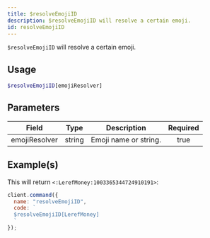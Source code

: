 ```yaml
---
title: $resolveEmojiID
description: $resolveEmojiID will resolve a certain emoji.
id: resolveEmojiID
---
```


`$resolveEmojiID` will resolve a certain emoji.

## Usage

```php
$resolveEmojiID[emojiResolver]
```

## Parameters

| Field         | Type   | Description           | Required |
| ------------- | ------ | --------------------- | :------: |
| emojiResolver | string | Emoji name or string. |   true   |

## Example(s)

This will return `<:LerefMoney:1003365344724910191>`:

```javascript
client.command({
  name: "resolveEmojiID",
  code: `
  $resolveEmojiID[LerefMoney]
  `
});
```
